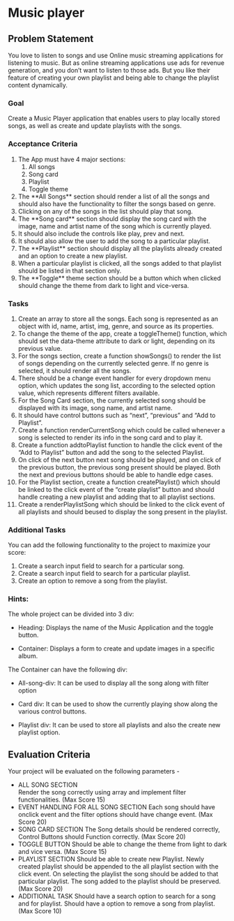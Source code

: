 # Music player
## Problem Statement

You love to listen to songs and use Online music streaming applications for listening to music. But as online streaming applications use ads for revenue generation, and you don’t want to listen to those ads. But you like their feature of creating your own playlist and being able to change the playlist content dynamically.

### Goal
Create a Music Player application that enables users to play locally stored songs, as well as create and update playlists with the songs.

### Acceptance Criteria
<ol>
<li>The App must have 4 major sections:
  <ol>
  <li> All songs</li>
  <li>Song card</li>
  <li>Playlist</li>
  <li>Toggle theme</li>
  </ol>
  </li>
<li>The **All Songs** section should render a list of all the songs and should also have the functionality to filter the songs based on genre.</li>
<li>Clicking on any of the songs in the list should play that song.</li>
<li>The **Song card** section should display the song card with the image, name and artist name of the song which is currently played.</li>
<li>It should also include the controls like play, prev and next.</li>
<li>It should also allow the user to add the song to a particular playlist.</li>
<li>The **Playlist** section should display all the playlists already created and an option to create a new playlist.</li>
<li>When a particular playlist is clicked, all the songs added to that playlist should be listed in that section only.</li>
<li>The **Toggle** theme section should be a button which when clicked should change the theme from dark to light and vice-versa.</li>
</ol>

### Tasks
<ol>
<li>Create an array to store all the songs. Each song is represented as an object with id, name, artist, img, genre, and source as its properties.</li>
<li>To change the theme of the app, create a toggleTheme() function, which should set the data-theme attribute to dark or light, depending on its previous value.</li>
<li>For the songs section, create a function showSongs() to render the list of songs depending on the currently selected genre. If no genre is selected, it should render all the songs.</li>
<li>There should be a change event handler for every dropdown menu option, which updates the song list, according to the selected option value, which represents different filters available.</li>
<li>For the Song Card section, the currently selected song should be displayed with its image, song name, and artist name.</li>
<li>It should have control buttons such as “next”, “previous” and “Add to Playlist”.</li>
<li>Create a function renderCurrentSong which could be called whenever a song is selected to render its info in the song card and to play it.</li>
<li>Create a function addtoPlaylist function to handle the click event of the “Add to Playlist” button and add the song to the selected Playlist.</li>
<li>On click of the next button next song should be played, and on click of the previous button, the previous song present should be played. Both the next and previous buttons should be able to handle edge cases.</li>
<li>For the Playlist section, create a function createPlaylist() which should be linked to the click event of the “create playlist” button and should handle creating a new playlist and adding that to all playlist sections.</li>
<li>Create a renderPlaylistSong which should be linked to the click event of all playlists and should beused to display the song present in the playlist.</li>
</ol>

### Additional Tasks
You can add the following functionality to the project to maximize your score:
<ol>
  <li>
    Create a search input field to search for a particular song.
  </li>
  <li>
    Create a search input field to search for a particular playlist.
  </li>
  <li>
    Create an option to remove a song from the playlist.
  </li>
</ol>

### Hints:
The whole project can be divided into 3 div:

-  Heading:  Displays the name of the Music Application and the toggle button.

-   Container:  Displays a form to create and update images in a specific album.
  
The Container can have the following div: 

-    All-song-div:  It can be used to display all the song along with filter option

-    Card div:  It can be used to show the currently playing show along the various control buttons.

-    Playlist div:  It can be used to store all playlists and also the create new playlist option.

## Evaluation Criteria
Your project will be evaluated on the following parameters -
- ALL SONG SECTION  
Render the song correctly using array and implement filter functionalities. (Max Score 15)
- EVENT HANDLING FOR ALL SONG SECTION 
Each song should have onclick event and the filter options should have change event. (Max Score 20)
- SONG CARD SECTION 
The Song details should be rendered correctly, Control Buttons should Function correctly. (Max Score 20)
- TOGGLE BUTTON 
Should be able to change the theme from light to dark and vice versa. (Max Score 15)
- PLAYLIST SECTION 
Should be able to create new Playlist. Newly created playlist should be appended to the all playlist section with the click event. On selecting the playlist the song should be added to that particular playlist. The song added to the playlist should be preserved. (Max Score 20)
- ADDITIONAL TASK 
Should have a search option to search for a song and for playlist. Should have a option to remove a song from playlist. (Max Score 10)
